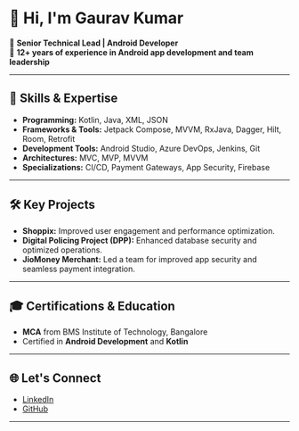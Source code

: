 # 👋 Hi, I'm Gaurav Kumar

🚀 **Senior Technical Lead | Android Developer**  
📱 **12+ years of experience in Android app development and team leadership**

---

## 🌟 Skills & Expertise

- **Programming:** Kotlin, Java, XML, JSON
- **Frameworks & Tools:** Jetpack Compose, MVVM, RxJava, Dagger, Hilt, Room, Retrofit  
- **Development Tools:** Android Studio, Azure DevOps, Jenkins, Git
- **Architectures:** MVC, MVP, MVVM
- **Specializations:** CI/CD, Payment Gateways, App Security, Firebase

---

## 🛠️ Key Projects

- **Shoppix:** Improved user engagement and performance optimization.
- **Digital Policing Project (DPP):** Enhanced database security and optimized operations.
- **JioMoney Merchant:** Led a team for improved app security and seamless payment integration.

---

## 🎓 Certifications & Education

- **MCA** from BMS Institute of Technology, Bangalore
- Certified in **Android Development** and **Kotlin**

---

## 🌐 Let's Connect

- [LinkedIn](https://www.linkedin.com/in/gauravdubey2/)  
- [GitHub](https://github.com/gauravdubey)

---

